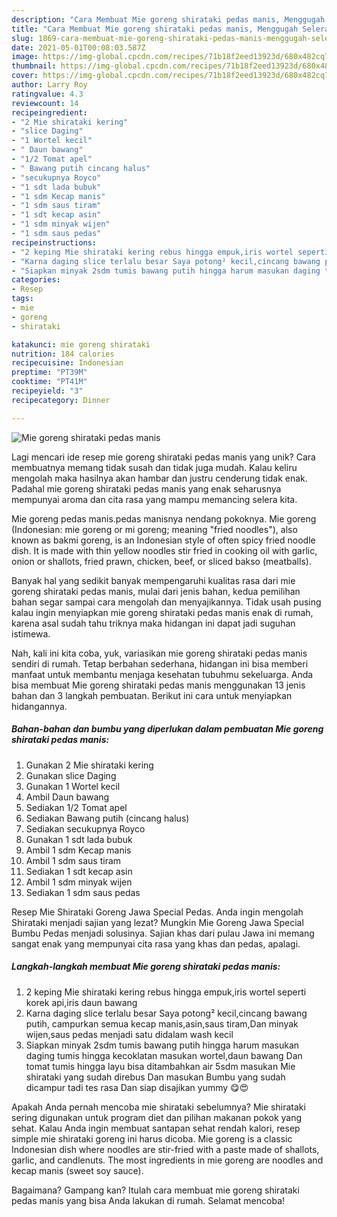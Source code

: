```yaml
---
description: "Cara Membuat Mie goreng shirataki pedas manis, Menggugah Selera"
title: "Cara Membuat Mie goreng shirataki pedas manis, Menggugah Selera"
slug: 1869-cara-membuat-mie-goreng-shirataki-pedas-manis-menggugah-selera
date: 2021-05-01T00:08:03.587Z
image: https://img-global.cpcdn.com/recipes/71b18f2eed13923d/680x482cq70/mie-goreng-shirataki-pedas-manis-foto-resep-utama.jpg
thumbnail: https://img-global.cpcdn.com/recipes/71b18f2eed13923d/680x482cq70/mie-goreng-shirataki-pedas-manis-foto-resep-utama.jpg
cover: https://img-global.cpcdn.com/recipes/71b18f2eed13923d/680x482cq70/mie-goreng-shirataki-pedas-manis-foto-resep-utama.jpg
author: Larry Roy
ratingvalue: 4.3
reviewcount: 14
recipeingredient:
- "2 Mie shirataki kering"
- "slice Daging"
- "1 Wortel kecil"
- " Daun bawang"
- "1/2 Tomat apel"
- " Bawang putih cincang halus"
- "secukupnya Royco"
- "1 sdt lada bubuk"
- "1 sdm Kecap manis"
- "1 sdm saus tiram"
- "1 sdt kecap asin"
- "1 sdm minyak wijen"
- "1 sdm saus pedas"
recipeinstructions:
- "2 keping Mie shirataki kering rebus hingga empuk,iris wortel seperti korek api,iris daun bawang"
- "Karna daging slice terlalu besar Saya potong² kecil,cincang bawang putih, campurkan semua kecap manis,asin,saus tiram,Dan minyak wijen,saus pedas menjadi satu didalam wash kecil"
- "Siapkan minyak 2sdm tumis bawang putih hingga harum masukan daging tumis hingga kecoklatan masukan wortel,daun bawang Dan tomat tumis hingga layu bisa ditambahkan air 5sdm masukan Mie shirataki yang sudah direbus Dan masukan Bumbu yang sudah dicampur tadi tes rasa Dan siap disajikan yummy 😋😍"
categories:
- Resep
tags:
- mie
- goreng
- shirataki

katakunci: mie goreng shirataki 
nutrition: 184 calories
recipecuisine: Indonesian
preptime: "PT39M"
cooktime: "PT41M"
recipeyield: "3"
recipecategory: Dinner

---
```



![Mie goreng shirataki pedas manis](https://img-global.cpcdn.com/recipes/71b18f2eed13923d/680x482cq70/mie-goreng-shirataki-pedas-manis-foto-resep-utama.jpg)

Lagi mencari ide resep mie goreng shirataki pedas manis yang unik? Cara membuatnya memang tidak susah dan tidak juga mudah. Kalau keliru mengolah maka hasilnya akan hambar dan justru cenderung tidak enak. Padahal mie goreng shirataki pedas manis yang enak seharusnya mempunyai aroma dan cita rasa yang mampu memancing selera kita.

Mie goreng pedas manis.pedas manisnya nendang pokoknya. Mie goreng (Indonesian: mie goreng or mi goreng; meaning &#34;fried noodles&#34;), also known as bakmi goreng, is an Indonesian style of often spicy fried noodle dish. It is made with thin yellow noodles stir fried in cooking oil with garlic, onion or shallots, fried prawn, chicken, beef, or sliced bakso (meatballs).

Banyak hal yang sedikit banyak mempengaruhi kualitas rasa dari mie goreng shirataki pedas manis, mulai dari jenis bahan, kedua pemilihan bahan segar sampai cara mengolah dan menyajikannya. Tidak usah pusing kalau ingin menyiapkan mie goreng shirataki pedas manis enak di rumah, karena asal sudah tahu triknya maka hidangan ini dapat jadi suguhan istimewa.


Nah, kali ini kita coba, yuk, variasikan mie goreng shirataki pedas manis sendiri di rumah. Tetap berbahan sederhana, hidangan ini bisa memberi manfaat untuk membantu menjaga kesehatan tubuhmu sekeluarga. Anda bisa membuat Mie goreng shirataki pedas manis menggunakan 13 jenis bahan dan 3 langkah pembuatan. Berikut ini cara untuk menyiapkan hidangannya.

<!--inarticleads1-->

##### Bahan-bahan dan bumbu yang diperlukan dalam pembuatan Mie goreng shirataki pedas manis:

1. Gunakan 2 Mie shirataki kering
1. Gunakan slice Daging
1. Gunakan 1 Wortel kecil
1. Ambil  Daun bawang
1. Sediakan 1/2 Tomat apel
1. Sediakan  Bawang putih (cincang halus)
1. Sediakan secukupnya Royco
1. Gunakan 1 sdt lada bubuk
1. Ambil 1 sdm Kecap manis
1. Ambil 1 sdm saus tiram
1. Sediakan 1 sdt kecap asin
1. Ambil 1 sdm minyak wijen
1. Sediakan 1 sdm saus pedas


Resep Mie Shirataki Goreng Jawa Special Pedas. Anda ingin mengolah Shirataki menjadi sajian yang lezat? Mungkin Mie Goreng Jawa Special Bumbu Pedas menjadi solusinya. Sajian khas dari pulau Jawa ini memang sangat enak yang mempunyai cita rasa yang khas dan pedas, apalagi. 

<!--inarticleads2-->

##### Langkah-langkah membuat Mie goreng shirataki pedas manis:

1. 2 keping Mie shirataki kering rebus hingga empuk,iris wortel seperti korek api,iris daun bawang
1. Karna daging slice terlalu besar Saya potong² kecil,cincang bawang putih, campurkan semua kecap manis,asin,saus tiram,Dan minyak wijen,saus pedas menjadi satu didalam wash kecil
1. Siapkan minyak 2sdm tumis bawang putih hingga harum masukan daging tumis hingga kecoklatan masukan wortel,daun bawang Dan tomat tumis hingga layu bisa ditambahkan air 5sdm masukan Mie shirataki yang sudah direbus Dan masukan Bumbu yang sudah dicampur tadi tes rasa Dan siap disajikan yummy 😋😍


Apakah Anda pernah mencoba mie shirataki sebelumnya? Mie shirataki sering digunakan untuk program diet dan pilihan makanan pokok yang sehat. Kalau Anda ingin membuat santapan sehat rendah kalori, resep simple mie shirataki goreng ini harus dicoba. Mie goreng is a classic Indonesian dish where noodles are stir-fried with a paste made of shallots, garlic, and candlenuts. The most ingredients in mie goreng are noodles and kecap manis (sweet soy sauce). 

Bagaimana? Gampang kan? Itulah cara membuat mie goreng shirataki pedas manis yang bisa Anda lakukan di rumah. Selamat mencoba!
